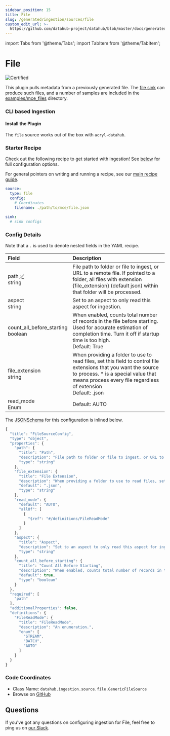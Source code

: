 ```yaml
---
sidebar_position: 15
title: File
slug: /generated/ingestion/sources/file
custom_edit_url: >-
  https://github.com/datahub-project/datahub/blob/master/docs/generated/ingestion/sources/file.md
---
```


import Tabs from '@theme/Tabs';
import TabItem from '@theme/TabItem';

# File
![Certified](https://img.shields.io/badge/support%20status-certified-brightgreen)


This plugin pulls metadata from a previously generated file. The [file sink](../../../../metadata-ingestion/sink_docs/file.md) can produce such files, and a number of samples are included in the [examples/mce_files](https://github.com/datahub-project/datahub/blob/master/metadata-ingestion/examples/mce_files) directory.


### CLI based Ingestion

#### Install the Plugin
The `file` source works out of the box with `acryl-datahub`.

### Starter Recipe
Check out the following recipe to get started with ingestion! See [below](#config-details) for full configuration options.


For general pointers on writing and running a recipe, see our [main recipe guide](../../../../metadata-ingestion/README.md#recipes).
```yaml
source:
  type: file
  config:
    # Coordinates
    filename: ./path/to/mce/file.json

sink:
  # sink configs
```

### Config Details
<Tabs>
                <TabItem value="options" label="Options" default>

Note that a `.` is used to denote nested fields in the YAML recipe.


<div className='config-table'>

| Field | Description |
|:--- |:--- |
| <div className="path-line"><span className="path-main">path</span>&nbsp;<abbr title="Required">✅</abbr></div> <div className="type-name-line"><span className="type-name">string</span></div> | File path to folder or file to ingest, or URL to a remote file. If pointed to a folder, all files with extension {file_extension} (default json) within that folder will be processed.  |
| <div className="path-line"><span className="path-main">aspect</span></div> <div className="type-name-line"><span className="type-name">string</span></div> | Set to an aspect to only read this aspect for ingestion.  |
| <div className="path-line"><span className="path-main">count_all_before_starting</span></div> <div className="type-name-line"><span className="type-name">boolean</span></div> | When enabled, counts total number of records in the file before starting. Used for accurate estimation of completion time. Turn it off if startup time is too high. <div className="default-line default-line-with-docs">Default: <span className="default-value">True</span></div> |
| <div className="path-line"><span className="path-main">file_extension</span></div> <div className="type-name-line"><span className="type-name">string</span></div> | When providing a folder to use to read files, set this field to control file extensions that you want the source to process. * is a special value that means process every file regardless of extension <div className="default-line default-line-with-docs">Default: <span className="default-value">.json</span></div> |
| <div className="path-line"><span className="path-main">read_mode</span></div> <div className="type-name-line"><span className="type-name">Enum</span></div> |  <div className="default-line ">Default: <span className="default-value">AUTO</span></div> |

</div>
</TabItem>
<TabItem value="schema" label="Schema">

The [JSONSchema](https://json-schema.org/) for this configuration is inlined below.


```javascript
{
  "title": "FileSourceConfig",
  "type": "object",
  "properties": {
    "path": {
      "title": "Path",
      "description": "File path to folder or file to ingest, or URL to a remote file. If pointed to a folder, all files with extension {file_extension} (default json) within that folder will be processed.",
      "type": "string"
    },
    "file_extension": {
      "title": "File Extension",
      "description": "When providing a folder to use to read files, set this field to control file extensions that you want the source to process. * is a special value that means process every file regardless of extension",
      "default": ".json",
      "type": "string"
    },
    "read_mode": {
      "default": "AUTO",
      "allOf": [
        {
          "$ref": "#/definitions/FileReadMode"
        }
      ]
    },
    "aspect": {
      "title": "Aspect",
      "description": "Set to an aspect to only read this aspect for ingestion.",
      "type": "string"
    },
    "count_all_before_starting": {
      "title": "Count All Before Starting",
      "description": "When enabled, counts total number of records in the file before starting. Used for accurate estimation of completion time. Turn it off if startup time is too high.",
      "default": true,
      "type": "boolean"
    }
  },
  "required": [
    "path"
  ],
  "additionalProperties": false,
  "definitions": {
    "FileReadMode": {
      "title": "FileReadMode",
      "description": "An enumeration.",
      "enum": [
        "STREAM",
        "BATCH",
        "AUTO"
      ]
    }
  }
}
```


</TabItem>
</Tabs>


### Code Coordinates
- Class Name: `datahub.ingestion.source.file.GenericFileSource`
- Browse on [GitHub](https://github.com/datahub-project/datahub/blob/master/metadata-ingestion/src/datahub/ingestion/source/file.py)


<h2>Questions</h2>

If you've got any questions on configuring ingestion for File, feel free to ping us on [our Slack](https://slack.datahubproject.io).
